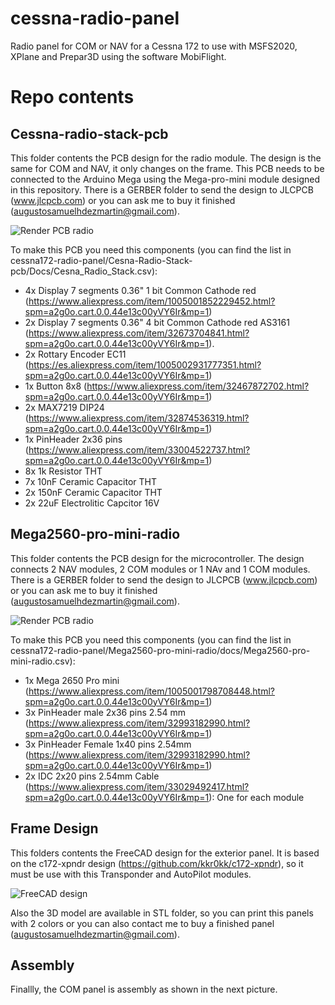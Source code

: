 # cessna-radio-panel

Radio panel for COM or NAV for a Cessna 172 to use with MSFS2020, XPlane and Prepar3D using the software MobiFlight.

# Repo contents

## Cessna-radio-stack-pcb
This folder contents the PCB design for the radio module. The design is the same for COM and NAV, it only changes on the frame. This PCB needs to be connected to the Arduino Mega using the Mega-pro-mini module designed in this repository. There is a GERBER folder to send the design to JLCPCB (www.jlcpcb.com) or you can ask me to buy it finished (augustosamuelhdezmartin@gmail.com).

![Render PCB radio](https://github.com/AugustoS97/cessna172-radio-panel/blob/main/Cesna-Radio-Stack-pcb/3D%20Model/Cesna_Radio_Stack_lat.png)

To make this PCB you need this components (you can find the list in cessna172-radio-panel/Cesna-Radio-Stack-pcb/Docs/Cesna_Radio_Stack.csv):
- 4x Display 7 segments 0.36" 1 bit Common Cathode red (https://www.aliexpress.com/item/1005001852229452.html?spm=a2g0o.cart.0.0.44e13c00yVY6Ir&mp=1)
- 2x Display 7 segments 0.36" 4 bit Common Cathode red AS3161 (https://www.aliexpress.com/item/32673704841.html?spm=a2g0o.cart.0.0.44e13c00yVY6Ir&mp=1).
- 2x Rottary Encoder EC11 (https://es.aliexpress.com/item/1005002931777351.html?spm=a2g0o.cart.0.0.44e13c00yVY6Ir&mp=1) 
- 1x Button 8x8 (https://www.aliexpress.com/item/32467872702.html?spm=a2g0o.cart.0.0.44e13c00yVY6Ir&mp=1)
- 2x MAX7219 DIP24 (https://www.aliexpress.com/item/32874536319.html?spm=a2g0o.cart.0.0.44e13c00yVY6Ir&mp=1)
- 1x PinHeader 2x36 pins (https://www.aliexpress.com/item/33004522737.html?spm=a2g0o.cart.0.0.44e13c00yVY6Ir&mp=1)
- 8x 1k Resistor THT
- 7x 10nF Ceramic Capacitor THT
- 2x 150nF Ceramic Capacitor THT
- 2x 22uF Electrolitic Capcitor 16V

## Mega2560-pro-mini-radio
This folder contents the PCB design for the microcontroller. The design connects 2 NAV modules, 2 COM modules or 1 NAv and 1 COM modules. There is a GERBER folder to send the design to JLCPCB (www.jlcpcb.com) or you can ask me to buy it finished (augustosamuelhdezmartin@gmail.com).

![Render PCB radio](https://github.com/AugustoS97/cessna172-radio-panel/blob/main/Mega2560-pro-mini-radio/3dModels/Mega2560-pro-mini-radio.png)

To make this PCB you need this components (you can find the list in cessna172-radio-panel/Mega2560-pro-mini-radio/docs/Mega2560-pro-mini-radio.csv):
- 1x Mega 2650 Pro mini (https://www.aliexpress.com/item/1005001798708448.html?spm=a2g0o.cart.0.0.44e13c00yVY6Ir&mp=1)
- 3x PinHeader male 2x36 pins 2.54 mm (https://www.aliexpress.com/item/32993182990.html?spm=a2g0o.cart.0.0.44e13c00yVY6Ir&mp=1)
- 3x PinHeader Female 1x40 pins 2.54mm (https://www.aliexpress.com/item/32993182990.html?spm=a2g0o.cart.0.0.44e13c00yVY6Ir&mp=1)
- 2x IDC 2x20 pins 2.54mm Cable (https://www.aliexpress.com/item/33029492417.html?spm=a2g0o.cart.0.0.44e13c00yVY6Ir&mp=1): One for each module

## Frame Design
This folders contents the FreeCAD design for the exterior panel. It is based on the c172-xpndr design (https://github.com/kkr0kk/c172-xpndr), so it must be use with this Transponder and AutoPilot modules.

![FreeCAD design](https://github.com/AugustoS97/cessna172-radio-panel/blob/main/Frame-Design/render_COM.png)

Also the 3D model are available in STL folder, so you can print this panels with 2 colors or you can also contact me to buy a finished panel (augustosamuelhdezmartin@gmail.com).

## Assembly 
Finallly, the COM panel is assembly as shown in the next picture.
